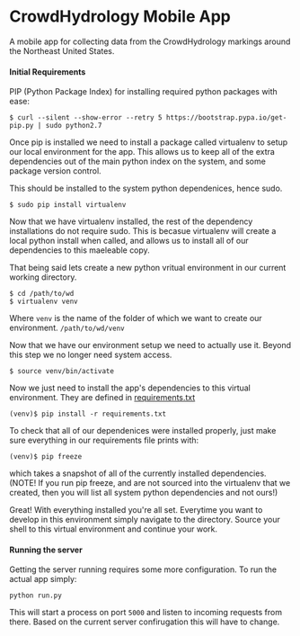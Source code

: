 # CrowdHydrology Mobile App
A mobile app for collecting data from the CrowdHydrology markings around the Northeast United States.

#### Initial Requirements
PIP (Python Package Index) for installing required python packages with ease:

```
$ curl --silent --show-error --retry 5 https://bootstrap.pypa.io/get-pip.py | sudo python2.7
```

Once pip is installed we need to install a package called virtualenv to setup our local environment for the app. This allows us to keep all of the extra dependencies out of the main python index on the system, and some package version control. 

This should be installed to the system python dependenices, hence sudo. 

```
$ sudo pip install virtualenv
```

Now that we have virtualenv installed, the rest of the dependency installations do not require sudo. This is becasue virtualenv will create a local python install when called, and allows us to install all of our dependencies to this maeleable copy.

That being said lets create a new python vritual environment in our current working directory.

```
$ cd /path/to/wd
$ virtualenv venv
```

Where ```venv``` is the name of the folder of which we want to create our environment. ```/path/to/wd/venv```

Now that we have our environment setup we need to actually use it. Beyond this step  we no longer need system access.

```
$ source venv/bin/activate
```

Now we just need to install the app's dependencies to this virtual environment. They are defined in [requirements.txt](https://github.com/JoePeacock/CrowdHydrologyMobile/blob/master/requirements.txt)

```
(venv)$ pip install -r requirements.txt
```

To check that all of our dependenices were installed properly, just make sure everything in our requirements file prints with:

```
(venv)$ pip freeze
```

which takes a snapshot of all of the currently installed dependencies. (NOTE! If you run pip freeze, and are not sourced into the virtualenv that we created, then you will list all system python dependencies and not ours!)

Great! With everything installed you're all set. Everytime you want to develop in this environment simply navigate to the directory. Source your shell to this virtual environment and continue your work.


#### Running the server

Getting the server running requires some more configuration. To run the actual app simply:

```
python run.py
```

This will start a process on port ```5000``` and listen to incoming requests from there. Based on the current server confirugation this will have to change.









